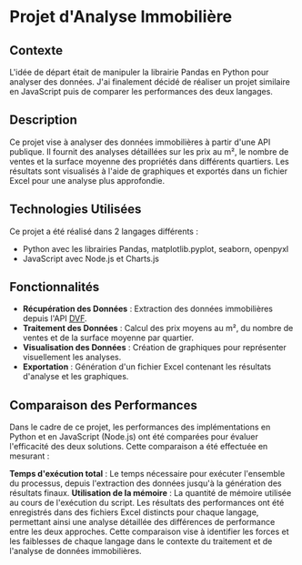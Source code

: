 # Projet d'Analyse Immobilière

## Contexte

L'idée de départ était de manipuler la librairie Pandas en Python pour analyser des données. J'ai finalement décidé de réaliser un projet similaire en JavaScript puis de comparer les performances des deux langages.

## Description

Ce projet vise à analyser des données immobilières à partir d'une API publique. Il fournit des analyses détaillées sur les prix au m², le nombre de ventes et la surface moyenne
des propriétés dans différents quartiers. Les résultats sont visualisés à l'aide de graphiques et exportés dans un fichier Excel pour une analyse plus approfondie.

## Technologies Utilisées

Ce projet a été réalisé dans 2 langages différents :
- Python avec les librairies Pandas, matplotlib.pyplot, seaborn, openpyxl
- JavaScript avec Node.js et Charts.js

## Fonctionnalités

- **Récupération des Données** : Extraction des données immobilières depuis l'API [DVF](https://api.cquest.org/dvf?code_postal=92140&type_local=Maison).
- **Traitement des Données** : Calcul des prix moyens au m², du nombre de ventes et de la surface moyenne par quartier.
- **Visualisation des Données** : Création de graphiques pour représenter visuellement les analyses.
- **Exportation** : Génération d'un fichier Excel contenant les résultats d'analyse et les graphiques.

## Comparaison des Performances
Dans le cadre de ce projet, les performances des implémentations en Python et en JavaScript (Node.js) ont été comparées pour évaluer l'efficacité des deux solutions. Cette comparaison a été effectuée en mesurant :

**Temps d'exécution total** : Le temps nécessaire pour exécuter l'ensemble du processus, depuis l'extraction des données jusqu'à la génération des résultats finaux.
**Utilisation de la mémoire** : La quantité de mémoire utilisée au cours de l'exécution du script.
Les résultats des performances ont été enregistrés dans des fichiers Excel distincts pour chaque langage, permettant ainsi une analyse détaillée des différences de performance entre les deux approches. Cette comparaison vise à identifier les forces et les faiblesses de chaque langage dans le contexte du traitement et de l'analyse de données immobilières.
